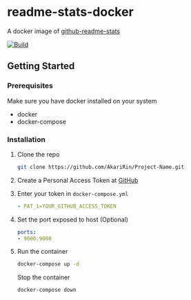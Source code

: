 # readme-stats-docker
A docker image of [github-readme-stats](https://github.com/anuraghazra/github-readme-stats)

[![Build](https://github.com/AkariRin/readme-stats-docker/actions/workflows/publish.yml/badge.svg)](https://github.com/AkariRin/readme-stats-docker/actions/workflows/publish.yml)

## Getting Started

### Prerequisites

Make sure you have docker installed on your system
* docker
* docker-compose

### Installation

1. Clone the repo
   ```sh
   git clone https://github.com/AkariRin/Project-Name.git
   ```
2. Create a Personal Access Token at [GitHub](https://github.com/settings/tokens/new)

3. Enter your token in `docker-compose.yml`
   ```yaml
   - PAT_1=YOUR_GITHUB_ACCESS_TOKEN
   ```
4. Set the port exposed to host (Optional)
   ```yaml
   ports:
   - 9000:9000
   ```
   
5. Run the container
   ```sh
   docker-compose up -d
   ```
   Stop the container
   ```sh
   docker-compose down
   ```
